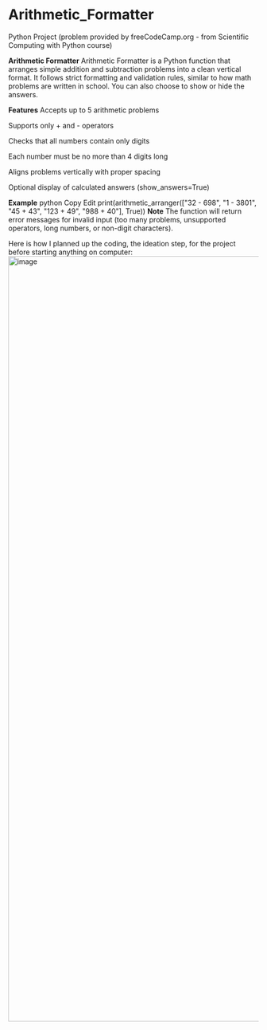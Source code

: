 # Arithmetic_Formatter
Python Project (problem provided by freeCodeCamp.org - from Scientific Computing with Python course)

**Arithmetic Formatter**
Arithmetic Formatter is a Python function that arranges simple addition and subtraction problems into a clean vertical format. It follows strict formatting and validation rules, similar to how math problems are written in school. You can also choose to show or hide the answers.

**Features**
Accepts up to 5 arithmetic problems

Supports only + and - operators

Checks that all numbers contain only digits

Each number must be no more than 4 digits long

Aligns problems vertically with proper spacing

Optional display of calculated answers (show_answers=True)

**Example**
python
Copy
Edit
print(arithmetic_arranger(["32 - 698", "1 - 3801", "45 + 43", "123 + 49", "988 + 40"], True))
**Note**
The function will return error messages for invalid input (too many problems, unsupported operators, long numbers, or non-digit characters).

Here is how I planned up the coding, the ideation step, for the project before starting anything on computer:
<img width="2048" height="1536" alt="image" src="https://github.com/user-attachments/assets/b2950c32-a7a0-420d-9ed0-33e5681fee7d" />
